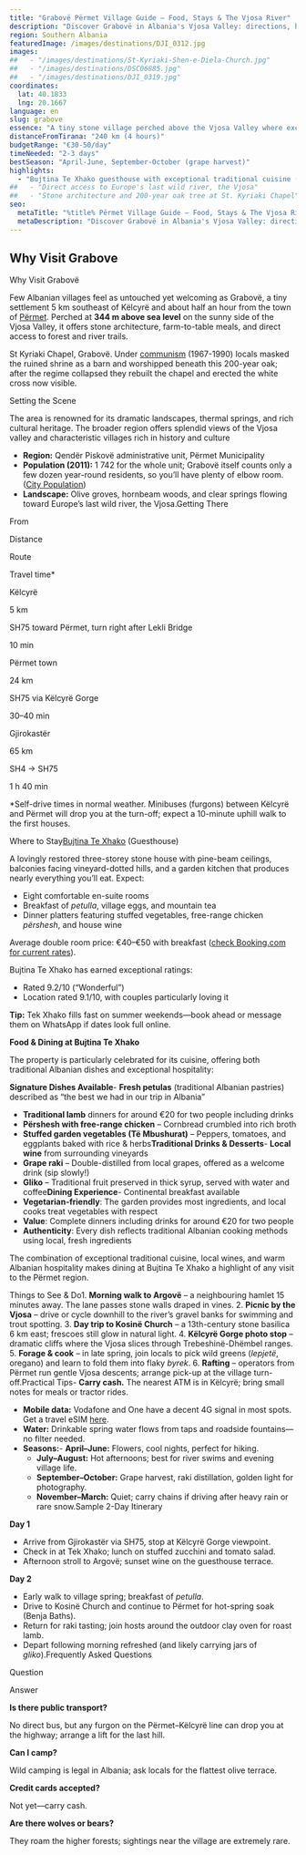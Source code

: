 ```yaml
---
title: "Grabovë Përmet Village Guide – Food, Stays & The Vjosa River"
description: "Discover Grabovë in Albania's Vjosa Valley: directions, heritage homes, Tek Xhako guesthouse, forest walks, and local dishes that make Përmet cuisine famous."
region: Southern Albania
featuredImage: /images/destinations/DJI_0312.jpg
images:
##   - "/images/destinations/St-Kyriaki-Shen-e-Diela-Church.jpg"
##   - "/images/destinations/DSC06885.jpg"
##   - "/images/destinations/DJI_0319.jpg"
coordinates:
  lat: 40.1833
  lng: 20.1667
language: en
slug: grabove
essence: "A tiny stone village perched above the Vjosa Valley where exceptional farm-to-table cuisine and restored heritage homes create an authentic agrotourism experience."
distanceFromTirana: "240 km (4 hours)"
budgetRange: "€30-50/day"
timeNeeded: "2-3 days"
bestSeason: "April-June, September-October (grape harvest)"
highlights:
  - "Bujtina Te Xhako guesthouse with exceptional traditional cuisine (9.2/10 rating)"
##   - "Direct access to Europe's last wild river, the Vjosa"
##   - "Stone architecture and 200-year oak tree at St. Kyriaki Chapel"
seo:
  metaTitle: "%title% Përmet Village Guide – Food, Stays & The Vjosa River"
  metaDescription: "Discover Grabovë in Albania's Vjosa Valley: directions, heritage homes, Tek Xhako guesthouse, forest walks, and local dishes that make Përmet cuisine famous."
---
```


## Why Visit Grabove

Why Visit Grabovë

Few Albanian villages feel as untouched yet welcoming as Grabovë, a tiny settlement 5 km southeast of Këlcyrë and about half an hour from the town of [Përmet](https://albaniavisit.com/destinations/permet/). Perched at **344 m above sea level** on the sunny side of the Vjosa Valley, it offers stone architecture, farm-to-table meals, and direct access to forest and river trails.

St Kyriaki Chapel, Grabovë. Under [communism](https://albaniavisit.com/communist-era/) (1967-1990) locals masked the ruined shrine as a barn and worshipped beneath this 200-year oak; after the regime collapsed they rebuilt the chapel and erected the white cross now visible.

Setting the Scene

The area is renowned for its dramatic landscapes, thermal springs, and rich cultural heritage. The broader region offers splendid views of the Vjosa valley and characteristic villages rich in history and culture[](https://www.visit-gjirokastra.com/package/bike-tour-kelcyre-mbrezhan-grabove-kelcyre/)

-   **Region:** Qendër Piskovë administrative unit, Përmet Municipality
-   **Population (2011):** 1 742 for the whole unit; Grabovë itself counts only a few dozen year-round residents, so you’ll have plenty of elbow room. ([City Population](https://citypopulation.de/en/albania/mun/admin/p%C3%ABrmet/06208__qend%C3%ABr_piskov%C3%AB/?utm_source=chatgpt.com))
-   **Landscape:** Olive groves, hornbeam woods, and clear springs flowing toward Europe’s last wild river, the Vjosa.Getting There

From

Distance

Route

Travel time\*

Këlcyrë

5 km

SH75 toward Përmet, turn right after Lekli Bridge

10 min

Përmet town

24 km

SH75 via Këlcyrë Gorge

30–40 min

Gjirokastër

65 km

SH4 → SH75

1 h 40 min

\*Self-drive times in normal weather. Minibuses (furgons) between Këlcyrë and Përmet will drop you at the turn-off; expect a 10-minute uphill walk to the first houses.

Where to Stay[Bujtina Te Xhako](https://albaniavisit.com/accommodation/bujtina-te-xhako/) (Guesthouse)

A lovingly restored three-storey stone house with pine-beam ceilings, balconies facing vineyard-dotted hills, and a garden kitchen that produces nearly everything you’ll eat. Expect:

-   Eight comfortable en-suite rooms
-   Breakfast of *petulla*, village eggs, and mountain tea
-   Dinner platters featuring stuffed vegetables, free-range chicken *përshesh*, and house wine

Average double room price: €40–€50 with breakfast ([check Booking.com for current rates](https://booking.tp.st/qKp2AiSP)).

Bujtina Te Xhako has earned exceptional ratings:

-   Rated 9.2/10 (“Wonderful”)
-   Location rated 9.1/10, with couples particularly loving it

**Tip:** Tek Xhako fills fast on summer weekends—book ahead or message them on WhatsApp if dates look full online.

**Food & Dining at Bujtina Te Xhako**

The property is particularly celebrated for its cuisine, offering both traditional Albanian dishes and exceptional hospitality:

**Signature Dishes Available**-   **Fresh petulas** (traditional Albanian pastries) described as “the best we had in our trip in Albania”
-   **Traditional lamb** dinners for around €20 for two people including drinks
-   **Përshesh with free-range chicken** – Cornbread crumbled into rich broth
-   **Stuffed garden vegetables (Të Mbushurat)** – Peppers, tomatoes, and eggplants baked with rice & herbs**Traditional Drinks & Desserts**-   **Local wine** from surrounding vineyards
-   **Grape raki** – Double-distilled from local grapes, offered as a welcome drink (sip slowly!)
-   **Gliko** – Traditional fruit preserved in thick syrup, served with water and coffee**Dining Experience**-   Continental breakfast available
-   **Vegetarian-friendly**: The garden provides most ingredients, and local cooks treat vegetables with respect
-   **Value**: Complete dinners including drinks for around €20 for two people
-   **Authenticity**: Every dish reflects traditional Albanian cooking methods using local, fresh ingredients

The combination of exceptional traditional cuisine, local wines, and warm Albanian hospitality makes dining at Bujtina Te Xhako a highlight of any visit to the Përmet region.

Things to See & Do1.  **Morning walk to Argovë** – a neighbouring hamlet 15 minutes away. The lane passes stone walls draped in vines.
2.  **Picnic by the Vjosa** – drive or cycle downhill to the river’s gravel banks for swimming and trout spotting.
3.  **Day trip to Kosinë Church** – a 13th-century stone basilica 6 km east; frescoes still glow in natural light.
4.  **Këlcyrë Gorge photo stop** – dramatic cliffs where the Vjosa slices through Trebeshinë-Dhëmbel ranges.
5.  **Forage & cook** – in late spring, join locals to pick wild greens (*lepjetë*, oregano) and learn to fold them into flaky *byrek*.
6.  **Rafting** – operators from Përmet run gentle Vjosa descents; arrange pick-up at the village turn-off.Practical Tips-   **Carry cash.** The nearest ATM is in Këlcyrë; bring small notes for meals or tractor rides.
-   **Mobile data:** Vodafone and One have a decent 4G signal in most spots. Get a travel eSIM [here](https://albaniavisit.com/travel-guide/best-esim-albania/).
-   **Water:** Drinkable spring water flows from taps and roadside fountains—no filter needed.
-   **Seasons:**-   **April–June:** Flowers, cool nights, perfect for hiking.
    -   **July–August:** Hot afternoons; best for river swims and evening village life.
    -   **September–October:** Grape harvest, raki distillation, golden light for photography.
    -   **November–March:** Quiet; carry chains if driving after heavy rain or rare snow.Sample 2-Day Itinerary

**Day 1**

-   Arrive from Gjirokastër via SH75, stop at Këlcyrë Gorge viewpoint.
-   Check in at Tek Xhako; lunch on stuffed zucchini and tomato salad.
-   Afternoon stroll to Argovë; sunset wine on the guesthouse terrace.

**Day 2**

-   Early walk to village spring; breakfast of *petulla*.
-   Drive to Kosinë Church and continue to Përmet for hot-spring soak (Benja Baths).
-   Return for raki tasting; join hosts around the outdoor clay oven for roast lamb.
-   Depart following morning refreshed (and likely carrying jars of *gliko*).Frequently Asked Questions

Question

Answer

**Is there public transport?**

No direct bus, but any furgon on the Përmet–Këlcyrë line can drop you at the highway; arrange a lift for the last hill.

**Can I camp?**

Wild camping is legal in Albania; ask locals for the flattest olive terrace.

**Credit cards accepted?**

Not yet—carry cash.

**Are there wolves or bears?**

They roam the higher forests; sightings near the village are extremely rare.

